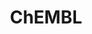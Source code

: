 ---
bigquery: https://console.cloud.google.com/bigquery?p=patents-public-data&d=ebi_chembl&page=dataset
citation: '"The ChEMBL database in 2017." Anna Gaulton, Anne Hersey, Michał Nowotka,
  A Patrícia Bento, Jon Chambers, David Mendez, Prudence Mutowo, Francis Atkinson,
  Louisa J Bellis, Elena Cibrián-Uhalte, Mark Davies, Nathan Dedman, Anneli Karlsson,
  María Paula Magariños, John P Overington, George Papadatos, Ines Smit, Andrew R
  Leach Nucleic acids Research (2017) 45 (Database Issue), D945-D954'
contributors: European Bioinformatics Institute
cost: None
description: ChEMBL Data is a manually curated database of small molecules used in
  drug discovery, including information about existing patented drugs.
documentation: 'schema: https://www.ebi.ac.uk/chembl/db_schema


  '
last_edit: 04/05/2022, 11:00:00
location: https://console.cloud.google.com/marketplace/product/google_patents_public_datasets/chembl
maintained_by: EMBL-EBI, an outstation of European Molecular Biology Laboratory
related_publications: '

  ChEMBL: towards direct deposition of bioassay data.


  Mendez D, Gaulton A, Bento AP, Chambers J, De Veij M, Félix E, Magariños MP, Mosquera
  JF, Mutowo P, Nowotka M, Gordillo-Marañón M, Hunter F, Junco L, Mugumbate G, Rodriguez-Lopez
  M, Atkinson F, Bosc N, Radoux CJ, Segura-Cabrera A, Hersey A, Leach AR.


  — Nucleic Acids Res. 2019; 47(D1):D930-D940. doi: 10.1093/nar/gky1075

  '
schema_fields:
- country
- activity_count
- warning_description
- mutation
- acd_most_apka
- oc_id
- db_version
- accession
- company
- level2
- standard_value
- published_value
- assay_subcellular_fraction
- variant_id
- level3_description
- structure_type
- warning_id
- assay_category
- ref_url
- withdrawn_year
- warning_class
- dosed_ingredient
- entity_type
- compd_id
- cidx
- confidence
- chembl_id
- isoform
- normal_range_max
- year
- updated_on
- helm_notation
- major_class
- cx_logd
- l6
- authors
- aromatic_rings
- bao_format
- met_id
- level1
- mol_frac_id
- mw_monoisotopic
- drug_product_flag
- therapeutic_flag
- num_ro5_violations
- withdrawn_reason
- assay_tax_id
- alert_name
- patent_no
- sitecomp_id
- direct_interaction
- withdrawn_country
- result_flag
- assay_organism
- alert_id
- class_type
- num_lipinski_ro5_violations
- name
- short_name
- downgraded
- tid
- assay_tissue
- ref_type
- job_id
- definition
- pathway_id
- level1_description
- assay_test_type
- mol_irac_id
- research_stem
- smarts
- cell_source_tax_id
- acd_logp
- stat
- uo_units
- nda_type
- metref_id
- approval_date
- bao_endpoint
- frac_class_id
- l1
- compound_name
- comp_class_id
- atc_code
- max_phase_for_ind
- volume
- acd_logd
- active_molregno
- level4
- heavy_atoms
- indref_id
- species_group_flag
- parenteral
- cx_most_apka
- ad_type
- target_mapping
- text_value
- rgid
- efo_id
- mec_id
- protein_class_id
- polymer_flag
- delist_flag
- targrel_id
- met_comment
- updated_by
- src_short_name
- ap_id
- actsm_id
- sequence
- upper_value
- cell_source_tissue
- prediction_method
- organism
- patent_use_code
- who_name
- predbind_id
- molecular_mechanism
- level3
- mechanism_of_action
- doi
- cpd_str_alert_id
- molregno
- domain_type
- class_level
- canonical_smiles
- drugind_id
- who_extra
- standard_inchi
- creation_date
- prod_pat_id
- natural_product
- enzyme_name
- idx
- co_stem_id
- confidence_score
- subgroup
- synonyms
- mecref_id
- pubmed_id
- units
- standard_flag
- domain_description
- cell_source_organism
- assay_id
- molecule_type
- comp_go_id
- dosage_form
- smid
- status
- cx_logp
- assay_strain
- prodrug
- product_id
- selectivity_comment
- mc_target_type
- substrate_record_id
- hbd_lipinski
- assay_source
- l3
- comments
- src_compound_id
- irac_class_id
- l8
- priority
- source
- tissue_id
- binding_site_comment
- type
- related_tid
- max_phase
- hba
- curation_comment
- cell_id
- availability_type
- pchembl_value
- potential_duplicate
- warning_country
- acd_most_bpka
- toid
- sei
- cell_ontology_id
- first_approval
- topical
- tid_fixed
- level5
- parameter_value
- site_residues
- uberon_id
- withdrawn_class
- qudt_units
- mc_target_name
- std_act_id
- usan_year
- usan_stem_definition
- value
- src_assay_id
- standard_relation
- ddd_admr
- le
- mol_hrac_id
- protclasssyn_id
- innovator_company
- lle
- alert_set_id
- previous_company
- src_id
- drug_substance_flag
- action_type
- mc_tax_id
- entity_id
- level4_description
- doc_type
- pathway_key
- bao_id
- withdrawn_flag
- last_active
- chirality
- molfile
- standard_type
- psa
- description
- hrac_class_id
- trade_name
- level2_description
- syn_type
- molsyn_id
- route
- target_type
- ass_cls_map_id
- end_position
- irac_code
- domain_name
- parent_type
- hbd
- res_stem_id
- mechanism_comment
- inorganic_flag
- published_relation
- doc_id
- protein_class_desc
- cell_description
- usan_substem
- drug_record_id
- caloha_id
- as_id
- relationship
- full_mwt
- ddd_units
- start_position
- cx_most_bpka
- efo_term
- met_conversion
- relationship_desc
- parent_id
- sequence_md5sum
- tax_id
- mc_target_accession
- ridx
- full_molformula
- version
- published_type
- component_synonym
- first_in_class
- bto_id
- component_type
- l2
- oral
- log_id
- first_page
- source_domain_id
- aspect
- assay_desc
- homologue
- published_units
- clo_id
- cl_lincs_id
- parent_molregno
- last_page
- mol_atc_id
- frac_code
- ddd_id
- domain_id
- usan_stem_id
- cell_name
- protein_class_synonym
- patent_id
- standard_units
- record_id
- patent_expire_date
- assay_param_id
- src_description
- chebi_par_id
- stem_class
- ingredient
- site_id
- path
- num_alerts
- disease_efficacy
- relation
- mc_organism
- ro3_pass
- go_id
- standard_text_value
- rtb
- usan_stem
- applicant_full_name
- abstract
- activity_comment
- ddd_comment
- curated_by
- site_name
- db_source
- assay_class_id
- compound_key
- parent_go_id
- l4
- targcomp_id
- warnref_id
- molecular_species
- set_name
- black_box_warning
- warning_type
- annotation
- activity_id
- strength
- hba_lipinski
- component_id
- publication_number
- active_ingredient
- aidx
- ref_id
- biocomp_id
- compsyn_id
- tbl
- assay_cell_type
- submission_date
- ddd_value
- l5
- target_desc
- mesh_id
- relationship_type
- mesh_heading
- cellosaurus_id
- metabolite_record_id
- title
- journal
- standard_inchi_key
- warning_year
- label
- indication_class
- bei
- standard_upper_value
- issue
- parameter_type
- data_validity_comment
- orig_description
- normal_range_min
- l7
- alogp
- assay_type
- hrac_code
- pref_name
- mw_freebase
- qed_weighted
- stem
- enzyme_tid
- formulation_id
shortname: chembl
tags:
- biotechnology
- health
- chemical
- bioinformatics
- medical
terms_of_use: CC BY-SA 3.0
title: ChEMBL
uuid: e232a192-965c-4ec9-904c-155b6dfe56c5
---
